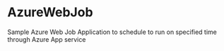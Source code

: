 # AzureWebJob
Sample Azure Web Job Application to schedule to run on specified time through Azure App service
